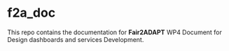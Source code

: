 # f2a_doc
This repo contains the documentation for **Fair2ADAPT** WP4 Document for Design dashboards and services Development.
